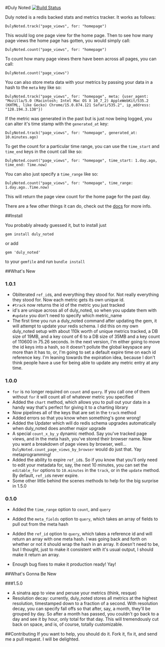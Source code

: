 #Duly Noted
[![Build Status](https://secure.travis-ci.org/willcosgrove/duly_noted.png?branch=master)](http://travis-ci.org/willcosgrove/duly_noted)

Duly noted is a redis backed stats and metrics tracker.  It works as follows:

    DulyNoted.track("page_views", for: "homepage")

This would log one page view for the home page.  Then to see how many page views the home page has gotten, you would simply call:

    DulyNoted.count("page_views", for: "homepage")
    
To count how many page views there have been across all pages, you can call:

	DulyNoted.count("page_views")

You can also store meta data with your metrics by passing your data in a hash to the `meta` key like so:

    DulyNoted.track("page_views", for: "homepage", meta: {user_agent: "Mozilla/5.0 (Macintosh; Intel Mac OS X 10_7_2) AppleWebKit/535.2 (KHTML, like Gecko) Chrome/15.0.874.121 Safari/535.2", ip_address: "128.194.3.138"})

If the metric was generated in the past but is just now being logged, you can alter it's time stamp with the `generated_at` key:

    DulyNoted.track("page_views", for: "homepage", generated_at: 10.minutes.ago)

To get the count for a particular time range, you can use the `time_start` and `time_end` keys in the count call like so:

    DulyNoted.count("page_views", for: "homepage", time_start: 1.day.ago, time_end: Time.now)

You can also just specify a `time_range` like so:

    DulyNoted.count("page_views", for: "homepage", time_range: 1.day.ago..Time.now)

This will return the page view count for the home page for the past day.

There are a few other things it can do, check out the [docs]("http://willcosgrove.github.com/duly_noted") for more info.

##Install

You probably already guessed it, but to install just

    gem install duly_noted

or add 

    gem 'duly_noted'

to your `gemfile` and run `bundle install`

##What's New

### 1.0.1
* Obliterated `ref_id`s, and everything they stood for.  Not really everything they stood for.  Now each metric gets its own unique id.
* `#track` now returns the id of the metric you just tracked
* id's are unique across all of duly_noted, so when you update them with `#update` you don't need to specify which metric_name
* The first time you run a duly_noted command after updating the gem, it will attempt to update your redis schema.  I did this on my own duly_noted setup with about 110k worth of unique metrics tracked, a DB size of 19MB, and a key count of 6 to a DB size of 35MB and a key count of 110600 in 75.26 seconds.  In the next version, I'm either going to move the id keys into a hash, so it doesn't pollute the global keyspace any more than it has to, or, I'm going to set a default expire time on each id reference key.  I'm leaning towards the expiration idea, because I don't think people have a use for being able to update any metric entry at any time.

### 1.0.0
* `for` is no longer required on `count` and `query`.  If you call one of them without `for` it will count all of whatever metric you specified
* Added the `chart` method, which allows you to pull out your data in a handy way that's perfect for giving it to a charting library
* Now pipelines all of the keys that are set in the `track` method
* Added errors so that you know when something's gone wrong!
* Added the Updater which will do redis schema upgrades automatically when duly_noted does another major upgrade
* A special `count_x_by_y` dynamic method.  Say you've tracked page views, and in the meta hash, you've stored their browser name.  Now you want a breakdown of page views by browser, well… `DulyNoted.count_page_views_by_browser` would do just that.  Yay metaprogramming!
* Added the ability to expire `ref_id`s.  So if you know that you'll only need to edit your metadata for, say, the next 10 minutes, you can set the `editable_for` options to `10.minutes` in the `track`, or in the `update` method.  By default, `ref_id`s never expire.
* Some other little behind the scenes methods to help for the big surprise in 1.5.0

### 0.1.0

* Added the `time_range` option to `count`, and `query`

* Added the `meta_fields` option to `query`, which takes an array of fields to pull out from the meta hash

* Added the `ref_id` option to `query`, which takes a reference id and will return an array with one meta hash.  I was going back and forth on whether or not it should wrap the hash in an array.  It doesn't need to be, but I thought, just to make it consistent with it's usual output, I should make it return an array.

* Enough bug fixes to make it production ready! Yay!


##What's Gonna Be New

###1.5.0
* A sinatra app to view and peruse your metrics (think, resque)
* Resolution decay: currently, duly_noted stores all metrics at the highest resolution, timestamped down to a fraction of a second.  With resolution decay, you can specify fall offs so that after, say, a month, they'll be grouped by day.  So after a month has passed, you couldn't go back to a day and see it by hour, only total for that day.  This will tremendously cut back on space, and is, of course, totally customizable. 


##Contributing
If you want to help, you should do it.  Fork it, fix it, and send me a pull request.  I will be delighted.